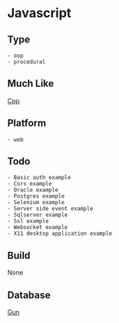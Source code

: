 # Javascript

## Type
	- oop
	- procedural
## Much Like
[Cpp](CPP.md)
## Platform
	- web
## Todo
	- Basic auth example
	- Cors example
	- Oracle example
	- Postgres example
	- Selenium example
	- Server side event example
	- Sqlserver example
	- Ssl example
	- Websocket example
	- X11 desktop application example
## Build
None
## Database
[Gun](https://github.com/bearddan2000?tab=repositories&q=javascript+gun&type=&language=&sort=)